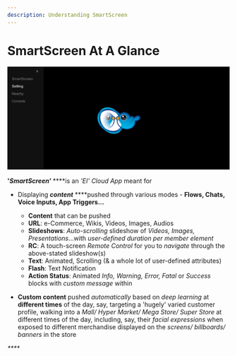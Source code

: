```yaml
---
description: Understanding SmartScreen
---
```


# SmartScreen At A Glance

![](../.gitbook/assets/ss_t.png)

**'**_**SmartScreen'**_ ****is an _'EI' Cloud App_ meant for

* Displaying _**content**_ ****pushed through various modes - **Flows, Chats, Voice Inputs, App Triggers...**  


  * **Content** that can be pushed
  * **URL**: e-Commerce, Wikis, Videos, Images, Audios
  * **Slideshows**: _Auto-scrolling_ slideshow of _Videos, Images, Presentations_...with _user-defined duration per member element_
  * **RC**: A touch-screen _Remote Control_ for you to _navigate_ through the above-stated slideshow\(s\)
  * **Text**: Animated, Scrolling \(& a whole lot of user-defined attributes\) 
  * **Flash**: Text Notification
  * **Action Status**: Animated _Info, Warning, Error, Fatal_ or _Success_ blocks with _custom message_ within 

* **Custom content** pushed _automatically_ based on _deep learning_ at **different times** of the day, say, targeting a 'hugely' varied customer profile, walking into a _Mall/ Hyper Market/ Mega Store/ Super Store_ at different times of the day, including, say, their _facial expressions_ when exposed to different merchandise displayed on the _screens/ billboards/ banners_ in the store

_\*\*\*\*_

